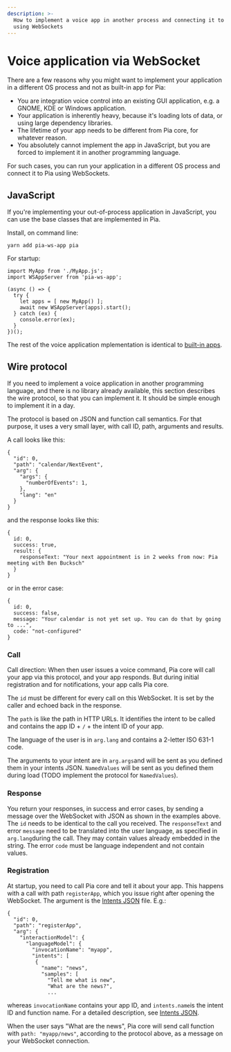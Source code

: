 ```yaml
---
description: >-
  How to implement a voice app in another process and connecting it to Pia core
  using WebSockets
---
```


# Voice application via WebSocket

There are a few reasons why you might want to implement your application in a different OS process and not as built-in app for Pia:

* You are integration voice control into an existing GUI application, e.g. a GNOME, KDE or Windows application.
* Your application is inherently heavy, because it's loading lots of data, or using large dependency libraries.
* The lifetime of your app needs to be different from Pia core, for whatever reason.
* You absolutely cannot implement the app in JavaScript, but you are forced to implement it in another programming language.

For such cases, you can run your application in a different OS process and connect it to Pia using WebSockets.

## JavaScript

If you're implementing your out-of-process application in JavaScript, you can use the base classes that are implemented in Pia.

Install, on command line:

```text
yarn add pia-ws-app pia
```

For startup:

```text
import MyApp from './MyApp.js';
import WSAppServer from 'pia-ws-app';

(async () => {
  try {
    let apps = [ new MyApp() ];
    await new WSAppServer(apps).start();
  } catch (ex) {
    console.error(ex);
  }
})();

```

The rest of the voice application mplementation is identical to [built-in apps](develop/app/).

## Wire protocol

If you need to implement a voice application in another programming language, and there is no library already available, this section describes the wire protocol, so that you can implement it. It should be simple enough to implement it in a day.

The protocol is based on JSON and function call semantics. For that purpose, it uses a very small layer, with call ID, path, arguments and results.

A call looks like this:

```text
{
  "id": 0,
  "path": "calendar/NextEvent",
  "arg": {
    "args": {
      "numberOfEvents": 1,
    },
    "lang": "en"
  }
}
```

and the response looks like this:

```text
{
  id: 0,
  success: true,
  result: {
    responseText: "Your next appointment is in 2 weeks from now: Pia meeting with Ben Bucksch"
  }
}

```

or in the error case:

```text
{
  id: 0,
  success: false,
  message: "Your calendar is not yet set up. You can do that by going to ...",
  code: "not-configured"
}

```

### Call

Call direction: When then user issues a voice command, Pia core will call your app via this protocol, and your app responds. But during initial registration and for notifications, your app calls Pia core.

The `id` must be different for every call on this WebSocket. It is set by the caller and echoed back in the response.

The `path` is like the path in HTTP URLs. It identifies the intent to be called and contains the app ID + `/` + the intent ID of your app.

The language of the user is in `arg.lang` and contains a 2-letter ISO 631-1 code.

The arguments to your intent are in `arg.args`and will be sent as you defined them in your intents JSON. `NamedValues` will be sent as you defined them during load \(TODO implement the protocol for `NamedValues`\).

### Response

You return your responses, in success and error cases, by sending a message over the WebSocket with JSON as shown in the examples above. The `id` needs to be identical to the call you received. The `responseText` and error `message` need to be translated into the user language, as specified in `arg.lang`during the call. They may contain values already embedded in the string. The error `code` must be language independent and not contain values.

### Registration

At startup, you need to call Pia core and tell it about your app. This happens with a call with path `registerApp`, which you issue right after opening the WebSocket. The argument is the [Intents JSON](develop/app/intents-json.md) file. E.g.:

```text
{
  "id": 0,
  "path": "registerApp",
  "arg": {
    "interactionModel": {
      "languageModel": {
        "invocationName": "myapp",
        "intents": [
         {
           "name": "news",
           "samples": [
             "Tell me what is new",
             "What are the news?",
             ...

```

whereas `invocationName` contains your app ID, and `intents.name`is the intent ID and function name. For a detailed description, see [Intents JSON](develop/app/intents-json.md).

When the user says "What are the news", Pia core will send call function with `path: "myapp/news"`, according to the protocol above, as a message on your WebSocket connection.



